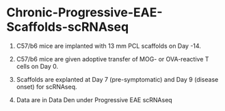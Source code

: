 # Chronic-Progressive-EAE-Scaffolds-scRNAseq

1. C57/b6 mice are implanted with 13 mm PCL scaffolds on Day -14. 
2. C57/b6 mice are given adoptive transfer of MOG- or OVA-reactive T cells on Day 0.
3. Scaffolds are explanted at Day 7 (pre-symptomatic) and Day 9 (disease onset) for scRNAseq.

4. Data are in Data Den under Progressive EAE scRNAseq
